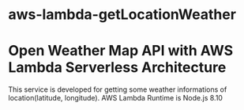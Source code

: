 # aws-lambda-getLocationWeather

# Open Weather Map API with AWS Lambda Serverless Architecture
  This service is developed for getting some weather informations of location(latitude, longitude).
  AWS Lambda Runtime is Node.js 8.10
  
  
  
